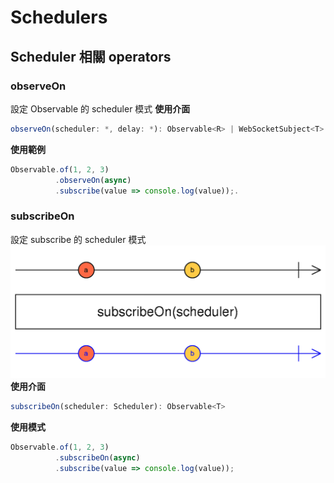 # Schedulers

## Scheduler 相關 operators

### observeOn

設定 Observable 的 scheduler 模式
**使用介面**

```typescript
observeOn(scheduler: *, delay: *): Observable<R> | WebSocketSubject<T> | Observable<T>
```

**使用範例**

```typescript
Observable.of(1, 2, 3)
          .observeOn(async)
          .subscribe(value => console.log(value));.
```

### subscribeOn

設定 subscribe 的 scheduler 模式
![](images/subscribeOn.png)
**使用介面**

```typescript
subscribeOn(scheduler: Scheduler): Observable<T>
```

**使用模式**

```typescript
Observable.of(1, 2, 3)
          .subscribeOn(async)
          .subscribe(value => console.log(value));
```

# 